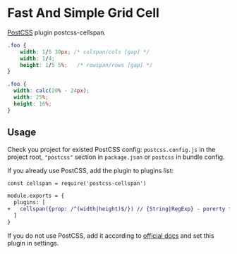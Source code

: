 # Fast And Simple Grid Cell

[PostCSS] plugin postcss-cellspan.

[PostCSS]: https://github.com/postcss/postcss

```css
.foo {
    width: 1/5 30px; /* colspan/cols [gap] */
    width: 1/4;
    height: 1/5 5%;   /* rowspan/rows [gap] */
}
```

```css
.foo {
  width: calc(20% - 24px);
  width: 25%;
  height: 16%;
}
```

## Usage

Check you project for existed PostCSS config: `postcss.config.js`
in the project root, `"postcss"` section in `package.json`
or `postcss` in bundle config.

If you already use PostCSS, add the plugin to plugins list:

```diff
const cellspan = require('postcss-cellspan')

module.exports = {
  plugins: [
+   cellspan({prop: /^(width|height)$/}) // {String|RegExp} - porerty for replace value on computed value
  ]
}
```

If you do not use PostCSS, add it according to [official docs]
and set this plugin in settings.

[official docs]: https://github.com/postcss/postcss#usage
